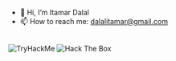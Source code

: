 - 👋 Hi, I’m Itamar Dalal
- 📫 How to reach me: dalalitamar@gmail.com
<br/>
<img src="https://tryhackme-badges.s3.amazonaws.com/ItamarDalal.png" alt="TryHackMe">
<img src="https://www.hackthebox.eu/badge/image/1653756" alt="Hack The Box" style="max-width: 256px; display: inline" >
<!---
Itamar-Dalal/Itamar-Dalal is a ✨ special ✨ repository because its `README.md` (this file) appears on your GitHub profile.
You can click the Preview link to take a look at your changes.
--->
